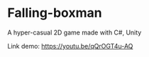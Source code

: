 # Falling-boxman
A hyper-casual 2D game made with C#, Unity

Link demo: https://youtu.be/qQrOGT4u-AQ
